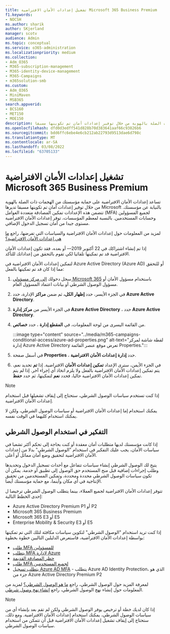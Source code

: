 ```yaml
---
title: تشغيل إعدادات الأمان الافتراضية Microsoft 365 Business Premium
f1.keywords:
- NOCSH
ms.author: sharik
author: SKjerland
manager: scotv
audience: Admin
ms.topic: conceptual
ms.service: o365-administration
ms.localizationpriority: medium
ms.collection:
- Adm_O365
- M365-subscription-management
- M365-identity-device-management
- M365-Campaigns
- m365solution-smb
ms.custom:
- Adm_O365
- MiniMaven
- MSB365
search.appverid:
- BCS160
- MET150
- MOE150
description: تعرف على كيفية مساعدة إعدادات الأمان الافتراضية في حماية مؤسستك من الهجمات ذات الصلة بالهوية من خلال توفير إعدادات أمان تم تكوينها مسبقا Microsoft 365 Business Premium.
ms.openlocfilehash: dfd0d3edff541d828b70d383641aaf66c93826b6
ms.sourcegitcommit: bdd6ffc6ebe4e6cb212ab22793d9513dae6d798c
ms.translationtype: MT
ms.contentlocale: ar-SA
ms.lasthandoff: 03/08/2022
ms.locfileid: "63705133"
---
```

# <a name="turn-on-security-defaults-for-microsoft-365-business-premium"></a>تشغيل إعدادات الأمان الافتراضية Microsoft 365 Business Premium

تساعد إعدادات الأمان الافتراضية على حماية مؤسستك من الهجمات ذات الصلة بالهوية من خلال توفير إعدادات أمان تم تكوينها مسبقا تديرها Microsoft بالنيابة عن مؤسستك. تتضمن هذه الإعدادات تمكين المصادقة متعددة العوامل (MFA) لجميع المسؤولين وحسابات المستخدمين. بالنسبة لمعظم المؤسسات، توفر إعدادات الأمان الافتراضية مستوى جيدا من أمان تسجيل الدخول الإضافي.

لمزيد من المعلومات حول إعدادات الأمان الافتراضية والسياسات التي تفرضها، راجع [ما هي إعدادات الأمان الافتراضية؟](/azure/active-directory/fundamentals/concept-fundamentals-security-defaults)

إذا تم إنشاء اشتراكك في 22 أكتوبر 2019&mdash; أو بعده، فقد تكون إعدادات الأمان الافتراضية قد تم تمكينها تلقائيا لكي تقوم بالتحقق من إعداداتك للتأكد.

لتمكين إعدادات الأمان الافتراضية في Azure Active Directory (Azure AD) أو للتحقق مما إذا كان قد تم تمكينها بالفعل:

1. سجل دخولك <a href="https://go.microsoft.com/fwlink/p/?linkid=2024339" target="_blank">إلى مركز مسؤولي Microsoft 365</a> باستخدام مسؤول الأمان أو مسؤول الوصول الشرطي أو بيانات اعتماد المسؤول العام.

2. في الجزء الأيسر، حدد **إظهار الكل،** ثم ضمن **مراكز** الإدارة، حدد **Azure Active Directory**.

3. في الجزء الأيسر من **مركز إدارة Azure Active Directory** ، حدد **Azure Active Directory**.

4. من القائمة اليسرى من لوحة المعلومات، في **المقطع إدارة** ، حدد **خصائص**.

    :::image type="content" source="../media/m365-campaigns-conditional-access/azure-ad-properties.png" alt-text="لقطة شاشة لمركز إدارة Azure Active Directory تعرض موقع عنصر القائمة Properties.":::

5. في أسفل صفحة **Properties** ، حدد **إدارة إعدادات الأمان الافتراضية**.

6. في الجزء الأيمن، سترى الإعداد **تمكين إعدادات الأمان** الافتراضية. إذا **تم** تحديد نعم، يتم تمكين إعدادات الأمان الافتراضية بالفعل ولا يلزم اتخاذ أي إجراء آخر. إذا لم يتم تمكين إعدادات الأمان الافتراضية حاليا، فحدد **نعم** لتمكينها، ثم حدد **حفظ**.

> [!NOTE]
> إذا كنت تستخدم سياسات الوصول الشرطي، ستحتاج إلى إيقاف تشغيلها قبل استخدام إعدادات الأمان الافتراضية.
>
> يمكنك استخدام إما إعدادات الأمان الافتراضية أو سياسات الوصول الشرطي، ولكن لا يمكنك استخدام كليهما في الوقت نفسه.

## <a name="consider-using-conditional-access"></a>التفكير في استخدام الوصول الشرطي

إذا كانت مؤسستك لديها متطلبات أمان معقدة أو كنت بحاجة إلى تحكم أكثر تشعبا في سياسات الأمان، يجب عليك التفكير في استخدام "الوصول الشرطي" بدلا من إعدادات الأمان الافتراضية لتحقيق وضع أمان مماثل أو أعلى. 

يتيح لك الوصول الشرطي إنشاء سياسات تتفاعل مع أحداث تسجيل الدخول وتحديدها وطلب إجراءات إضافية قبل منح المستخدم حق الوصول إلى تطبيق أو خدمة. يمكن أن تكون سياسات الوصول الشرطي محددة ومحددة، وتمكين المستخدمين من تحقيق الإنتاجية في أي مكان وأينما، مع حماية مؤسستك أيضا.

تتوفر إعدادات الأمان الافتراضية لجميع العملاء، بينما يتطلب الوصول الشرطي ترخيصا ل إحدى الخطط التالية:

- Azure Active Directory Premium P1 أو P2
- Microsoft 365 Business Premium
- Microsoft 365 E3 أو E5
- Enterprise Mobility & Security E3 أو E5

إذا كنت تريد استخدام "الوصول الشرطي" لتكوين سياسات مكافئة لتلك التي تم تمكينها بواسطة إعدادات الأمان الافتراضية، فاستعرض الدليلين التاليين خطوة بخطوة:

- [طلب MFA للمسؤولين](/azure/active-directory/conditional-access/howto-conditional-access-policy-admin-mfa)
- [يتطلب MFA لإدارة Azure](/azure/active-directory/conditional-access/howto-conditional-access-policy-azure-management)
- [حظر المصادقة القديمة](/azure/active-directory/conditional-access/howto-conditional-access-policy-block-legacy)
- [طلب MFA لجميع المستخدمين](/azure/active-directory/conditional-access/howto-conditional-access-policy-all-users-mfa)
- [يتطلب تسجيل Azure AD MFA](/azure/active-directory/identity-protection/howto-identity-protection-configure-mfa-policy) - يتطلب Azure AD Identity Protection، الذي هو جزء من Azure Active Directory Premium P2

لمعرفة المزيد حول الوصول الشرطي، راجع [ما هو الوصول الشرطي؟](/azure/active-directory/conditional-access/overview) لمزيد من المعلومات حول إنشاء نهج الوصول الشرطي، راجع [إنشاء نهج وصول شرطي](/azure/active-directory/authentication/tutorial-enable-azure-mfa#create-a-conditional-access-policy).

> [!NOTE]
> إذا كان لديك خطة أو ترخيص يوفر الوصول الشرطي ولكن لم تقم بعد بإنشاء أي من سياسات الوصول الشرطي، يمكنك استخدام إعدادات الأمان الافتراضية. ومع ذلك، ستحتاج إلى إيقاف تشغيل إعدادات الأمان الافتراضية قبل أن تتمكن من استخدام سياسات الوصول الشرطي.
